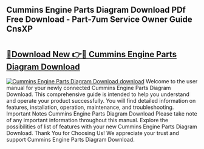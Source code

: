 ## Cummins Engine Parts Diagram Download PDf Free Download - Part-7um Service Owner Guide CnsXP

# <h2><a href="http://dfmo9co.blite.top/?on=Cummins+Engine+Parts+Diagram+Download">🔗Download New 👉🔴 Cummins Engine Parts Diagram Download</a></h2>

[![Cummins Engine Parts Diagram Download download](https://i.imgur.com/lujVjoI.png)](http://dfmo9co.blite.top/?on=Cummins+Engine+Parts+Diagram+Download)
Welcome to the user manual for your newly connected Cummins Engine Parts Diagram Download. This comprehensive guide is intended to help you understand and operate your product successfully. You will find detailed information on features, installation, operation, maintenance, and troubleshooting. Important Notes Cummins Engine Parts Diagram Download Please take note of any important information throughout this manual. Explore the possibilities of list of features with your new Cummins Engine Parts Diagram Download. Thank You for Choosing Us! We appreciate your trust and support Cummins Engine Parts Diagram Download.

